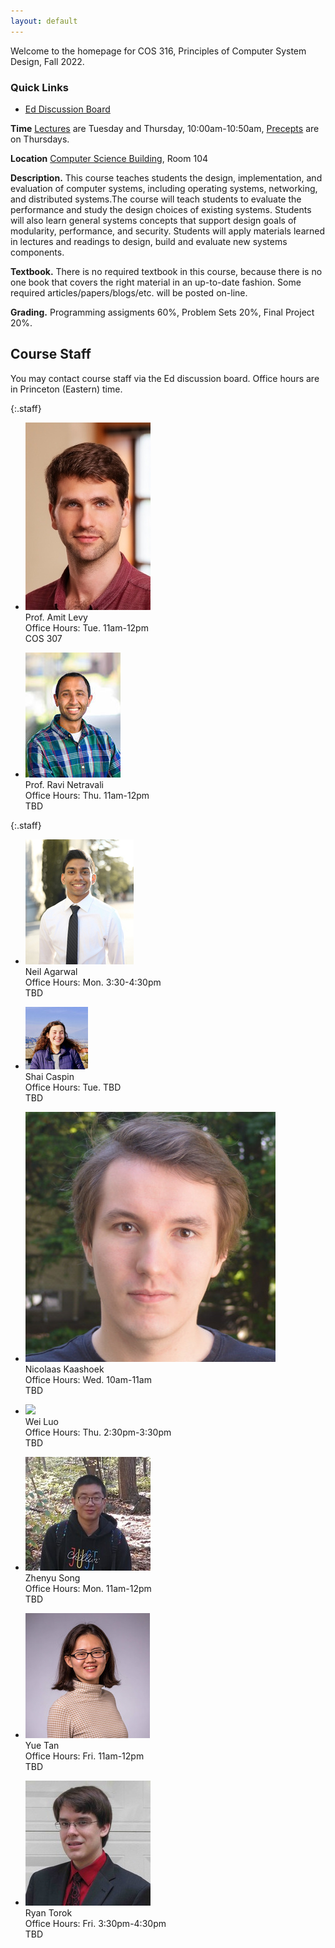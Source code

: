 ```yaml
---
layout: default
---
```


Welcome to the homepage for COS 316, Principles of Computer System
Design, Fall 2022.

### Quick Links

  * [Ed Discussion Board](https://edstem.org/us/courses/23475)

**Time** [Lectures](lectures) are Tuesday and Thursday, 10:00am-10:50am, [Precepts](precepts) are on Thursdays.

**Location** [Computer Science Building](https://api.princeton.edu/campus-map/link?id=0167), Room 104

**Description.** This course teaches students the design,
implementation, and evaluation of computer systems, including operating
systems, networking, and distributed systems.The course will teach
students to evaluate the performance and study the design choices of
existing systems. Students will also learn general systems concepts that
support design goals of modularity, performance, and security. Students
will apply materials learned in lectures and readings to design, build
and evaluate new systems components.

**Textbook.** There is no required textbook in this course, because
there is no one book that covers the right material in an up-to-date
fashion. Some required articles/papers/blogs/etc. will be posted
on-line.

**Grading.** Programming assigments 60%, Problem Sets 20%, Final Project 20%.

## Course Staff

You may contact course staff via the Ed discussion board. Office hours are in
Princeton (Eastern) time.

{:.staff}
* ![](images/staff/amit-levy.jpg)\
Prof. Amit Levy\
Office Hours:
Tue. 11am-12pm\
COS 307

* ![](images/staff/ravi-netravali.jpg)\
Prof. Ravi Netravali\
Office Hours:
Thu. 11am-12pm\
TBD


{:.staff}

* ![](images/staff/neil-agarwal.jpg)\
Neil Agarwal\
Office Hours:
Mon. 3:30-4:30pm\
TBD

* ![](images/staff/shai.jpg)\
Shai Caspin\
Office Hours:
Tue. TBD\
TBD

* ![](images/staff/nick-kaashoek.jpg)\
Nicolaas Kaashoek\
Office Hours:
Wed. 10am-11am\
TBD

* ![](images/staff/wei-luo.jpg)\
Wei Luo\
Office Hours:
Thu. 2:30pm-3:30pm\
TBD

* ![](images/staff/zhenyu-song.jpg)\
Zhenyu Song\
Office Hours:
Mon. 11am-12pm\
TBD


* ![](images/staff/yue-tan.jpg)\
Yue Tan\
Office Hours:
Fri. 11am-12pm\
TBD

* ![](images/staff/ryan-torok.jpg)\
Ryan Torok\
Office Hours:
Fri. 3:30pm-4:30pm\
TBD
